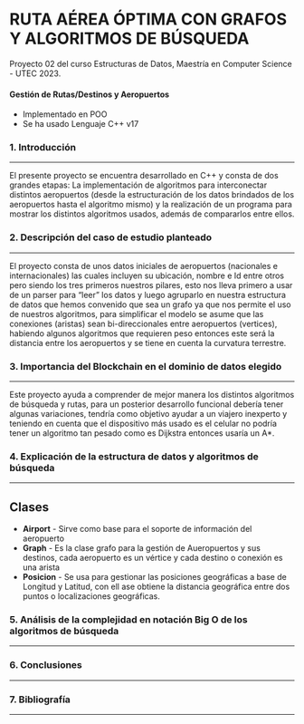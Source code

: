 # RUTA AÉREA ÓPTIMA CON GRAFOS Y ALGORITMOS DE BÚSQUEDA

Proyecto 02 del curso Estructuras de Datos, Maestría en Computer Science - UTEC 2023.

#### Gestión de Rutas/Destinos y Aeropuertos

- Implementado en POO
- Se ha usado Lenguaje C++ v17


### 1. Introducción
------------
El presente proyecto se encuentra desarrollado en C++ y consta de dos grandes etapas: La implementación de algoritmos para interconectar distintos aeropuertos (desde la estructuración de los datos brindados de los aeropuertos hasta el algoritmo mismo) y la realización de un programa para mostrar los distintos algoritmos usados, además de compararlos entre ellos.


### 2. Descripción del caso de estudio planteado
------------
El proyecto consta de unos datos iniciales de aeropuertos (nacionales e internacionales) las cuales incluyen su ubicación, nombre e Id entre otros pero siendo los tres primeros nuestros pilares, esto nos lleva primero a usar de un parser para “leer” los datos y luego agruparlo en nuestra estructura de datos que hemos convenido que sea un grafo ya que nos permite el uso de nuestros algoritmos, para simplificar el modelo se asume que las conexiones (aristas) sean bi-direccionales entre aeropuertos (vertices), habiendo algunos algoritmos que requieren peso entonces este será la distancia entre los aeropuertos y se tiene en cuenta la curvatura terrestre.


### 3. Importancia del Blockchain en el dominio de datos elegido
------------
Este proyecto ayuda a comprender de mejor manera los distintos algoritmos de búsqueda y rutas, para un posterior desarrollo funcional debería tener algunas variaciones, tendría como objetivo ayudar a un viajero inexperto y teniendo en cuenta que el dispositivo más usado es el celular no podría tener un algoritmo tan pesado como es Dijkstra entonces usaría un A*.


### 4. Explicación de la estructura de datos y algoritmos de búsqueda
------------

## Clases

- **Airport** - Sirve como base para el soporte de información del aeropuerto
- **Graph** - Es la clase grafo para la gestión de Aueropuertos y sus destinos, cada aeropuerto es un vértice y cada destino o conexión es una arista
- **Posicion** - Se usa para gestionar las posiciones geográficas a base de Longitud y Latitud, con ell ase obtiene la distancia geográfica entre dos puntos o localizaciones geográficas.


### 5. Análisis de la complejidad en notación Big O de los algoritmos de búsqueda
------------


### 6. Conclusiones
------------


### 7. Bibliografía
------------
